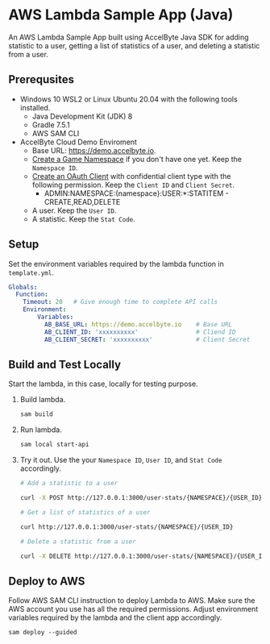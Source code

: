 # AWS Lambda Sample App (Java)

An AWS Lambda Sample App built using AccelByte Java SDK for adding statistic to a user, getting a list of statistics of a user, and deleting a statistic from a user.

## Prerequsites

*  Windows 10 WSL2 or Linux Ubuntu 20.04 with the following tools installed.
    * Java Development Kit (JDK) 8
    * Gradle 7.5.1
    * AWS SAM CLI
* AccelByte Cloud Demo Enviroment
    * Base URL: https://demo.accelbyte.io.
    * [Create a Game Namespace](https://docs.accelbyte.io/esg/uam/namespaces.html#tutorials) if you don't have one yet. Keep the `Namespace ID`.
    * [Create an OAuth Client](https://docs.accelbyte.io/guides/access/iam-client.html) with confidential client type with the following permission. Keep the `Client ID` and `Client Secret`.
       - ADMIN:NAMESPACE:{namespace}:USER:*:STATITEM - CREATE,READ,DELETE
    * A user. Keep the `User ID`.
    * A statistic. Keep the `Stat Code`.
        
## Setup

Set the environment variables required by the lambda function in `template.yml`.

```yml
Globals:
  Function:
    Timeout: 20   # Give enough time to complete API calls
    Environment:
        Variables:
          AB_BASE_URL: https://demo.accelbyte.io    # Base URL
          AB_CLIENT_ID: 'xxxxxxxxxx'                # Cliend ID
          AB_CLIENT_SECRET: 'xxxxxxxxxx'            # Client Secret
```

## Build and Test Locally

Start the lambda, in this case, locally for testing purpose.

1. Build lambda.

    ```bash
    sam build
    ```

2. Run lambda. 

    ```bash
    sam local start-api
    ```

3. Try it out. Use the your `Namespace ID`, `User ID`, and `Stat Code` accordingly.

    ```bash
    # Add a statistic to a user

    curl -X POST http://127.0.0.1:3000/user-stats/{NAMESPACE}/{USER_ID} -H "Content-Type: application/json" -d '{"statCode":"STAT_CODE"}'

    # Get a list of statistics of a user

    curl http://127.0.0.1:3000/user-stats/{NAMESPACE}/{USER_ID}

    # Delete a statistic from a user

    curl -X DELETE http://127.0.0.1:3000/user-stats/{NAMESPACE}/{USER_ID}/{STAT_CODE}
    ```

## Deploy to AWS

Follow AWS SAM CLI instruction to deploy Lambda to AWS. Make sure the AWS account you use has all the required permissions. Adjust environment variables required by the lambda and the client app accordingly.

```
sam deploy --guided
```
